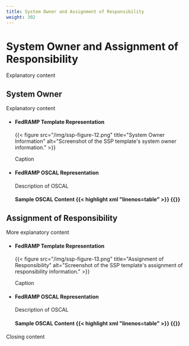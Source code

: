 ```yaml
---
title: System Owner and Assignment of Responsibility
weight: 302
---
```

# System Owner and Assignment of Responsibility

Explanatory content

## System Owner

Explanatory content

<ul class="usa-card-group">
  <li class="usa-card tablet-lg:grid-col-8 widescreen:grid-col-6 usa-card--header-first">
    <div class="usa-card__container">
      <div class="usa-card__header">
        <h4 class="usa-card__heading">FedRAMP Template Representation</h4>
      </div>
      <div class="usa-card__media usa-card__media--exdent">
        <div class="usa-card__img">
            {{< figure src="/img/ssp-figure-12.png" title="System Owner Information" alt="Screenshot of the SSP template's system owner information." >}}
        </div>
      </div>
      <div class="usa-card__body">
        <p>
          Caption
        </p>
      </div>
      <div class="usa-card__footer">
      </div>
    </div>
  </li>
  <li class="usa-card tablet-lg:grid-col-8 widescreen:grid-col-6">
    <div class="usa-card__container">
      <div class="usa-card__header">
        <h4 class="usa-card__heading">FedRAMP OSCAL Representation</h4>
      </div>
      <div class="usa-card__body">
        <p>
          Description of OSCAL
        </p>

<h4>Sample OSCAL Content</hr>
{{< highlight xml "linenos=table" >}}
<profile xmlns="http://csrc.nist.gov/ns/oscal/1.0"
    uuid="-UUID-value-cut-">

</profile>
{{</ highlight >}}
      </div>
    </div>
  </li>
</ul>

## Assignment of Responsibility

More explanatory content


<ul class="usa-card-group">
  <li class="usa-card tablet-lg:grid-col-8 widescreen:grid-col-6 usa-card--header-first">
    <div class="usa-card__container">
      <div class="usa-card__header">
        <h4 class="usa-card__heading">FedRAMP Template Representation</h4>
      </div>
      <div class="usa-card__media usa-card__media--exdent">
        <div class="usa-card__img">
            {{< figure src="/img/ssp-figure-13.png" title="Assignment of Responsibility" alt="Screenshot of the SSP template's assignment of responsibility information." >}}
        </div>
      </div>
      <div class="usa-card__body">
        <p>
          Caption
        </p>
      </div>
      <div class="usa-card__footer">
      </div>
    </div>
  </li>
  <li class="usa-card tablet-lg:grid-col-8 widescreen:grid-col-6">
    <div class="usa-card__container">
      <div class="usa-card__header">
        <h4 class="usa-card__heading">FedRAMP OSCAL Representation</h4>
      </div>
      <div class="usa-card__body">
        <p>
          Description of OSCAL
        </p>

<h4>Sample OSCAL Content</hr>
{{< highlight xml "linenos=table" >}}
<profile xmlns="http://csrc.nist.gov/ns/oscal/1.0"
    uuid="-UUID-value-cut-">

</profile>
{{</ highlight >}}
      </div>
    </div>
  </li>
</ul>

Closing content
